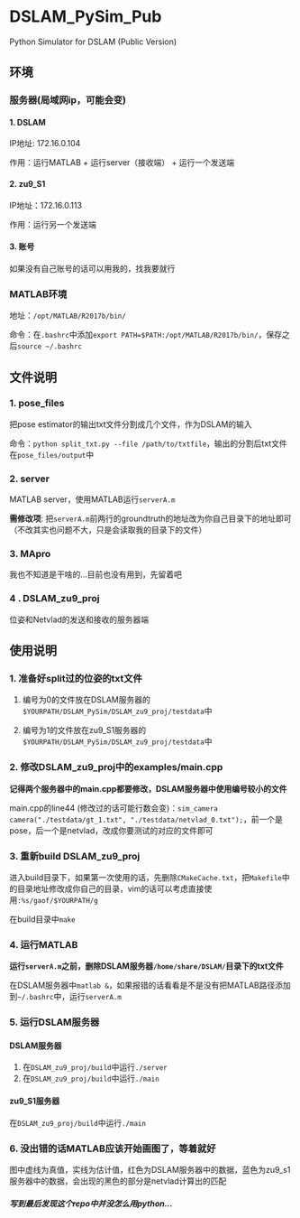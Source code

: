 # DSLAM_PySim_Pub
Python Simulator for DSLAM (Public Version)

## 环境

### 服务器(局域网ip，可能会变)

#### 1. DSLAM

IP地址: 172.16.0.104

作用：运行MATLAB + 运行server（接收端） + 运行一个发送端

#### 2. zu9_S1

IP地址：172.16.0.113

作用：运行另一个发送端

#### 3. 账号

如果没有自己账号的话可以用我的，找我要就行

### MATLAB环境

地址：`/opt/MATLAB/R2017b/bin/`

命令：在`.bashrc`中添加`export PATH=$PATH:/opt/MATLAB/R2017b/bin/`，保存之后`source ~/.bashrc`

## 文件说明

### 1. pose_files

把pose estimator的输出txt文件分割成几个文件，作为DSLAM的输入

命令：`python split_txt.py --file /path/to/txtfile`，输出的分割后txt文件在`pose_files/output`中

### 2. server

MATLAB server，使用MATLAB运行`serverA.m`

__需修改项__: 把`serverA.m`前两行的groundtruth的地址改为你自己目录下的地址即可（不改其实也问题不大，只是会读取我的目录下的文件）

### 3. MApro

我也不知道是干啥的…目前也没有用到，先留着吧

### 4 . DSLAM_zu9_proj

位姿和Netvlad的发送和接收的服务器端

## 使用说明

### 1. 准备好split过的位姿的txt文件

1. 编号为0的文件放在DSLAM服务器的`$YOURPATH/DSLAM_PySim/DSLAM_zu9_proj/testdata`中

2. 编号为1的文件放在zu9_S1服务器的`$YOURPATH/DSLAM_PySim/DSLAM_zu9_proj/testdata`中

### 2. 修改DSLAM_zu9_proj中的examples/main.cpp

__记得两个服务器中的main.cpp都要修改，DSLAM服务器中使用编号较小的文件__

main.cpp的line44 (修改过的话可能行数会变)：`sim_camera camera("./testdata/gt_1.txt", "./testdata/netvlad_0.txt");`，前一个是pose，后一个是netvlad，改成你要测试的对应的文件即可

### 3. 重新build DSLAM_zu9_proj

进入build目录下，如果第一次使用的话，先删除`CMakeCache.txt`，把`Makefile`中的目录地址修改成你自己的目录，vim的话可以考虑直接使用`:%s/gaof/$YOURPATH/g`

在build目录中`make`

### 4. 运行MATLAB

__运行`serverA.m`之前，删除DSLAM服务器`/home/share/DSLAM/`目录下的txt文件__

在DSLAM服务器中`matlab &`，如果报错的话看看是不是没有把MATLAB路径添加到`~/.bashrc`中，运行`serverA.m`

### 5. 运行DSLAM服务器

#### DSLAM服务器

1. 在`DSLAM_zu9_proj/build`中运行`./server`
2. 在`DSLAM_zu9_proj/build`中运行`./main`

#### zu9_S1服务器

在`DSLAM_zu9_proj/build`中运行`./main`

### 6. 没出错的话MATLAB应该开始画图了，等着就好

图中虚线为真值，实线为估计值，红色为DSLAM服务器中的数据，蓝色为zu9_s1服务器中的数据，会出现的黑色的部分是netvlad计算出的匹配

##### 写到最后发现这个repo中并没怎么用python…

